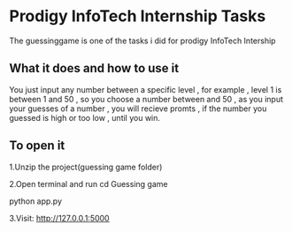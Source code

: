 # Prodigy InfoTech Internship Tasks
The guessinggame is one of the tasks i did for prodigy InfoTech Intership
## What it does and how to use it
You just input any number between a specific level , for example , level 1 is between 1 and 50 , so you choose a number between and 50 , as you input your guesses of a number , you will recieve promts , if the number you guessed is high or too low , until you win.
## To open it 
1.Unzip the project(guessing game folder)

2.Open terminal and run
cd Guessing game

python app.py

3.Visit: http://127.0.0.1:5000

